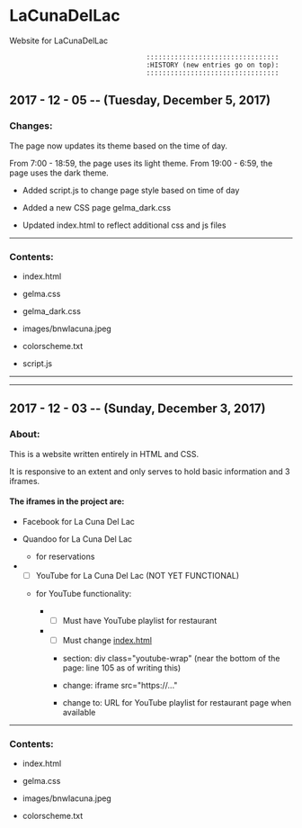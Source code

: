 # LaCunaDelLac
Website for LaCunaDelLac


                                      :::::::::::::::::::::::::::::::::
                                      :HISTORY (new entries go on top):
                                      :::::::::::::::::::::::::::::::::



## 2017 - 12 - 05 -- (Tuesday, December 5, 2017)


### Changes:


The page now updates its theme based on the time of day.

From 7:00 - 18:59, the page uses its light theme.  From 19:00 - 6:59, the page uses the dark theme.

- Added script.js to change page style based on time of day

- Added a new CSS page gelma_dark.css

- Updated index.html to reflect additional css and js files


---


### Contents:

- index.html

- gelma.css

- gelma_dark.css

- images/bnwlacuna.jpeg

- colorscheme.txt

- script.js


---
---



## 2017 - 12 - 03 -- (Sunday, December 3, 2017)


### About:


This is a website written entirely in HTML and CSS.

It is responsive to an extent and only serves to hold basic information and 3 iframes.


#### The iframes in the project are:

- Facebook for La Cuna Del Lac

- Quandoo for La Cuna Del Lac

  - for reservations

- - [ ] YouTube for La Cuna Del Lac (NOT YET FUNCTIONAL)

  - for YouTube functionality:

      - - [ ] Must have YouTube playlist for restaurant

      - - [ ] Must change [index.html](https://github.com/lessthanjake328/LaCunaDelLac/blob/master/index.html)

        - section: div class="youtube-wrap" (near the bottom of the page: line 105 as of writing this)

        - change: iframe src="https://..."

        - change to: URL for YouTube playlist for restaurant page when available


---


### Contents:

- index.html

- gelma.css

- images/bnwlacuna.jpeg

- colorscheme.txt
